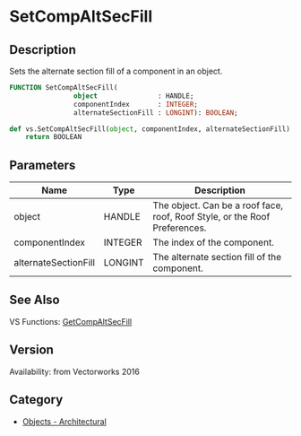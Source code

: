 # SetCompAltSecFill

## Description
Sets the alternate section fill of a component in an object.

```pascal
FUNCTION SetCompAltSecFill(
				object               : HANDLE;
				componentIndex       : INTEGER;
				alternateSectionFill : LONGINT): BOOLEAN;
```

```python
def vs.SetCompAltSecFill(object, componentIndex, alternateSectionFill):
    return BOOLEAN
```

## Parameters
|Name|Type|Description|
|---|---|---|
|object|HANDLE|The object. Can be a roof face, roof, Roof Style, or the Roof Preferences.|
|componentIndex|INTEGER|The index of the component.|
|alternateSectionFill|LONGINT|The alternate section fill of the component.|

## See Also
VS Functions:
[GetCompAltSecFill](GetCompAltSecFill.md)

## Version
Availability: from Vectorworks 2016

## Category
* [Objects - Architectural](../Categories/Objects%20-%20Architectural.md)
